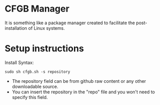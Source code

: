 # CFGB Manager
It is something like a package manager created to facilitate the post-installation of Linux systems.

# Setup instructions
Install Syntax:

``sudo sh cfgb.sh -s repository``  
- The repository field can be from github raw content or any other downloadable source.  
- You can insert the repository in the "repo" file and you won't need to specify this field.
